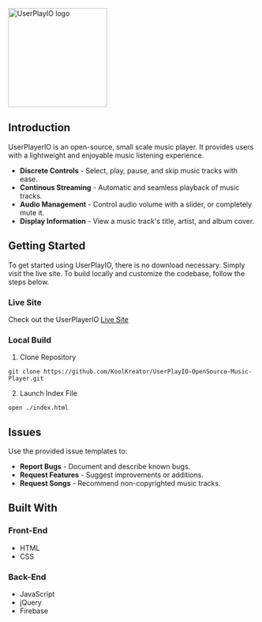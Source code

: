 <img width="200" src="https://raw.githubusercontent.com/KoolKreator/UserPlayIO-OpenSource-Music-Player/main/pics/logo.png" alt="UserPlayIO logo">

## Introduction

UserPlayerIO is an open-source, small scale music player. It provides users with a lightweight and enjoyable music listening experience.

* __Discrete Controls__ - Select, play, pause, and skip music tracks with ease.
* __Continous Streaming__ - Automatic and seamless playback of music tracks.
* __Audio Management__ - Control audio volume with a slider, or completely mute it.
* __Display Information__ - View a music track's title, artist, and album cover.


## Getting Started

To get started using UserPlayIO, there is no download necessary. Simply visit the live site. To build locally and customize the codebase, follow the steps below.

### Live Site

Check out the UserPlayerIO <a href="https://koolkreator.github.io/UserPlayIO-OpenSource-Music-Player/">Live Site</a>

### Local Build

1. Clone Repository
```
git clone https://github.com/KoolKreator/UserPlayIO-OpenSource-Music-Player.git
```

2. Launch Index File
```
open ./index.html
```


## Issues

Use the provided issue templates to:

* __Report Bugs__ - Document and describe known bugs.
* __Request Features__ - Suggest improvements or additions.
* __Request Songs__ - Recommend non-copyrighted music tracks.


## Built With

### Front-End
* HTML
* CSS

### Back-End
* JavaScript
* jQuery
* Firebase
